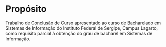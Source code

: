 # Propósito

Trabalho de Conclusão de Curso apresentado ao
curso de Bacharelado em Sistemas de Informação
do Instituto Federal de Sergipe, Campus Lagarto,
como requisito parcial à obtenção do grau de
bacharel em Sistemas de Informação.
